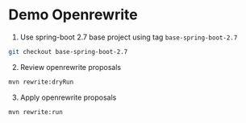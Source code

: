 # Demo Openrewrite

1. Use spring-boot 2.7 base project using tag `base-spring-boot-2.7`

  ```bash
  git checkout base-spring-boot-2.7
  ```

2. Review openrewrite proposals

  ```bash
  mvn rewrite:dryRun
  ```

3. Apply openrewrite proposals

  ```bash
  mvn rewrite:run
  ```